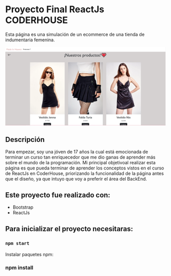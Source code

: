 # Proyecto Final ReactJs CODERHOUSE 

Esta página es una simulación de un ecommerce de una tienda de indumentaria femenina.

![Página](./src/pagina.png)


## Descripción

Para empezar, soy una jóven de 17 años la cual está emocionada de terminar un curso tan enriquecedor que me dio ganas de aprender más sobre el mundo de la programación. Mi principal objetivoal realizar esta página es que pueda terminar de aprender los conceptos vistos en el curso de ReactJs en CoderHouse, priorizando la funcionalidad de la página antes que el diseño, ya que intuyo que voy a preferir el área del BackEnd.

## Este proyecto fue realizado con:
- Bootstrap
- ReactJs

## Para inicializar el proyecto necesitaras:
### `npm start`
Instalar paquetes npm:

### npm install
